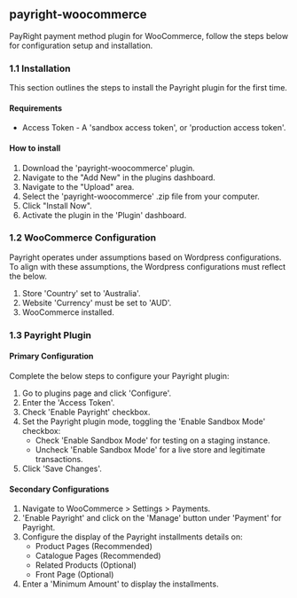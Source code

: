 ## payright-woocommerce

PayRight payment method plugin for WooCommerce, follow the steps below for 
configuration setup and installation.

### 1.1 Installation
This section outlines the steps to install the Payright plugin for the first time.

#### Requirements
+ Access Token - A 'sandbox access token', or 'production access token'.

#### How to install

1. Download the 'payright-woocommerce' plugin.
2. Navigate to the "Add New" in the plugins dashboard.
2. Navigate to the "Upload" area.
3. Select the 'payright-woocommerce' .zip file from your computer.
4. Click "Install Now".
5. Activate the plugin in the 'Plugin' dashboard.

### 1.2	WooCommerce Configuration
Payright operates under assumptions based on Wordpress configurations. To align with these assumptions, the Wordpress configurations must reflect the below.

1. Store 'Country' set to 'Australia'.
2. Website 'Currency' must be set to 'AUD'.
3. WooCommerce installed.

### 1.3	Payright Plugin 

#### Primary Configuration
Complete the below steps to configure your Payright plugin:

1. Go to plugins page and click 'Configure'.
2. Enter the 'Access Token'.
3. Check 'Enable Payright' checkbox.
4. Set the Payright plugin mode, toggling the 'Enable Sandbox Mode' checkbox:
    + Check 'Enable Sandbox Mode' for testing on a staging instance.
    + Uncheck 'Enable Sandbox Mode' for a live store and legitimate transactions.
5. Click 'Save Changes'.

#### Secondary Configurations

1. Navigate to WooCommerce > Settings > Payments.
2. 'Enable Payright' and click on the 'Manage' button under 'Payment' for Payright.
3. Configure the display of the Payright installments details on:
    + Product Pages (Recommended)
    + Catalogue Pages (Recommended)
    + Related Products (Optional)
    + Front Page (Optional)
3. Enter a 'Minimum Amount' to display the installments.
